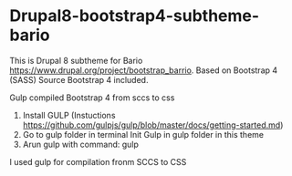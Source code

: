 # Drupal8-bootstrap4-subtheme-bario

This is Drupal 8 subtheme for Bario https://www.drupal.org/project/bootstrap_barrio. 
Based on Bootstrap 4 (SASS)
Source Bootstrap 4 included.

Gulp compiled Bootstrap 4 from sccs to css

1. Install GULP (Instuctions https://github.com/gulpjs/gulp/blob/master/docs/getting-started.md)
2. Go to gulp folder in terminal Init Gulp in gulp folder in this theme
2. Arun gulp  with command: gulp

I used gulp for compilation fronm SCCS to CSS
